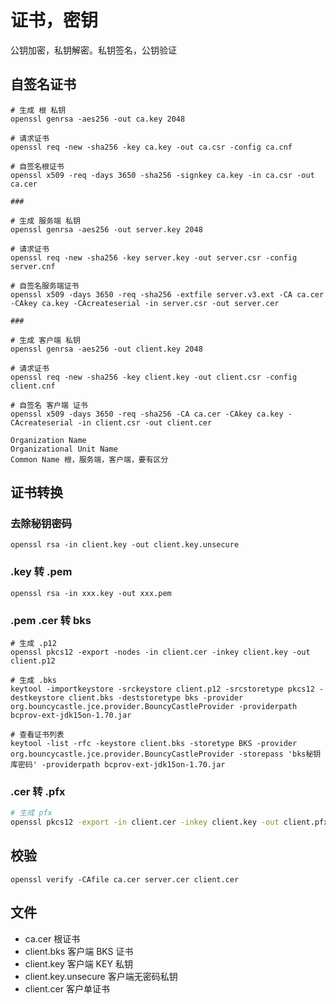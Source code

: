 # 证书，密钥

公钥加密，私钥解密。私钥签名，公钥验证

## 自签名证书

```shell
# 生成 根 私钥
openssl genrsa -aes256 -out ca.key 2048

# 请求证书
openssl req -new -sha256 -key ca.key -out ca.csr -config ca.cnf

# 自签名根证书
openssl x509 -req -days 3650 -sha256 -signkey ca.key -in ca.csr -out ca.cer

###

# 生成 服务端 私钥
openssl genrsa -aes256 -out server.key 2048

# 请求证书
openssl req -new -sha256 -key server.key -out server.csr -config server.cnf

# 自签名服务端证书
openssl x509 -days 3650 -req -sha256 -extfile server.v3.ext -CA ca.cer -CAkey ca.key -CAcreateserial -in server.csr -out server.cer

###

# 生成 客户端 私钥
openssl genrsa -aes256 -out client.key 2048

# 请求证书
openssl req -new -sha256 -key client.key -out client.csr -config client.cnf

# 自签名 客户端 证书
openssl x509 -days 3650 -req -sha256 -CA ca.cer -CAkey ca.key -CAcreateserial -in client.csr -out client.cer
```

```text
Organization Name
Organizational Unit Name
Common Name 根，服务端，客户端，要有区分
```

## 证书转换

### 去除秘钥密码

```shell
openssl rsa -in client.key -out client.key.unsecure
```

### .key 转 .pem

```shell
openssl rsa -in xxx.key -out xxx.pem
```

### .pem .cer 转 bks

```shell
# 生成 .p12
openssl pkcs12 -export -nodes -in client.cer -inkey client.key -out client.p12

# 生成 .bks
keytool -importkeystore -srckeystore client.p12 -srcstoretype pkcs12 -destkeystore client.bks -deststoretype bks -provider org.bouncycastle.jce.provider.BouncyCastleProvider -providerpath bcprov-ext-jdk15on-1.70.jar

# 查看证书列表
keytool -list -rfc -keystore client.bks -storetype BKS -provider org.bouncycastle.jce.provider.BouncyCastleProvider -storepass 'bks秘钥库密码' -providerpath bcprov-ext-jdk15on-1.70.jar
```

### .cer 转 .pfx

```bash
# 生成 pfx
openssl pkcs12 -export -in client.cer -inkey client.key -out client.pfx
```

## 校验

```shell
openssl verify -CAfile ca.cer server.cer client.cer
```

## 文件

- ca.cer 根证书
- client.bks 客户端 BKS 证书
- client.key 客户端 KEY 私钥
- client.key.unsecure 客户端无密码私钥
- client.cer 客户单证书
